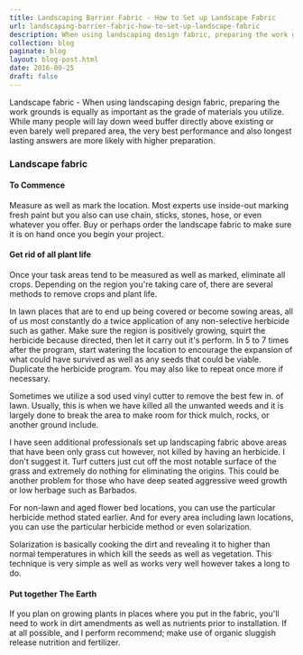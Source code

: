 ```yaml
---
title: Landscaping Barrier Fabric - How to Set up Landscape Fabric
url: landscaping-barrier-fabric-how-to-set-up-landscape-fabric
description: When using landscaping design fabric, preparing the work grounds is equally as important as the grade of materials you utilize. While many people will lay down weed buffer directly above existing or even barely well prepared area.
collection: blog
paginate: blog
layout: blog-post.html
date: 2016-09-25
draft: false
---
```


Landscape fabric - When using landscaping design fabric, preparing the work grounds is equally as important as the grade of materials you utilize. While many people will lay down weed buffer directly above existing or even barely well prepared area, the very best performance and also longest lasting answers are more likely with higher preparation.

### Landscape fabric ###

#### To Commence ####

Measure as well as mark the location. Most experts use inside-out marking fresh paint but you also can use chain, sticks, stones, hose, or even whatever you offer. Buy or perhaps order the landscape fabric to make sure it is on hand once you begin your project.

#### Get rid of all plant life ####

Once your task areas tend to be measured as well as marked, eliminate all crops. Depending on the region you're taking care of, there are several methods to remove crops and plant life.

In lawn places that are to end up being covered or become sowing areas, all of us most constantly do a twice application of any non-selective herbicide such as gather. Make sure the region is positively growing, squirt the herbicide because directed, then let it carry out it's perform. In 5 to 7 times after the program, start watering the location to encourage the expansion of what could have survived as well as any seeds that could be viable. Duplicate the herbicide program. You may also like to repeat once more if necessary.

Sometimes we utilize a sod used vinyl cutter to remove the best few in. of lawn. Usually, this is when we have killed all the unwanted weeds and it is largely done to break the area to make room for thick mulch, rocks, or another ground include.

I have seen additional professionals set up landscaping fabric above areas that have been only grass cut however, not killed by having an herbicide. I don't suggest it. Turf cutters just cut off the most notable surface of the grass and extremely do nothing for eliminating the origins. This could be another problem for those who have deep seated aggressive weed growth or low herbage such as Barbados.

For non-lawn and aged flower bed locations, you can use the particular herbicide method stated earlier. And for every area including lawn locations, you can use the particular herbicide method or even solarization.

Solarization is basically cooking the dirt and revealing it to higher than normal temperatures in which kill the seeds as well as vegetation. This technique is very simple as well as works very well however takes a long to do.

#### Put together The Earth ####

If you plan on growing plants in places where you put in the fabric, you'll need to work in dirt amendments as well as nutrients prior to installation. If at all possible, and I perform recommend; make use of organic sluggish release nutrition and fertilizer.


